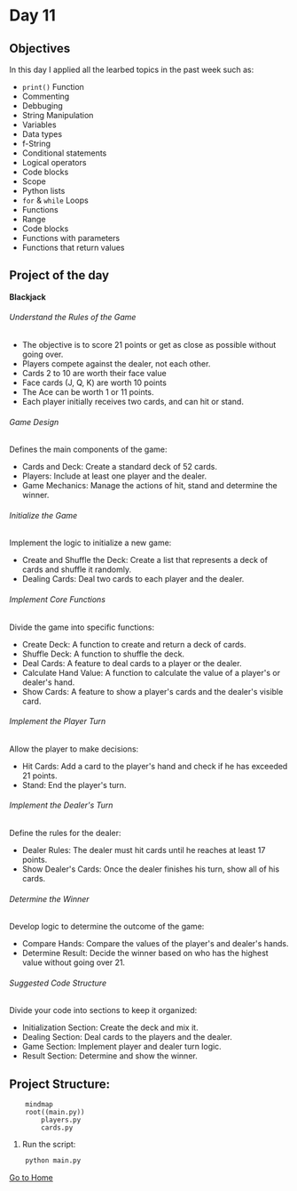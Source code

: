 # Day 11

## Objectives

In this day I applied all the learbed topics in the past week such as:

-   `print()` Function
-   Commenting
-   Debbuging
-   String Manipulation
-   Variables
-   Data types
-   f-String
-   Conditional statements
-   Logical operators
-   Code blocks
-   Scope
-   Python lists
-   `for` & `while` Loops
-   Functions
-   Range
-   Code blocks
-   Functions with parameters
-   Functions that return values

## Project of the day

**Blackjack**

###### Understand the Rules of the Game

-   The objective is to score 21 points or get as close as possible without going over.
-   Players compete against the dealer, not each other.
-   Cards 2 to 10 are worth their face value
-   Face cards (J, Q, K) are worth 10 points
-   The Ace can be worth 1 or 11 points.
-   Each player initially receives two cards, and can hit or stand.

###### Game Design

Defines the main components of the game:

-   Cards and Deck: Create a standard deck of 52 cards.
-   Players: Include at least one player and the dealer.
-   Game Mechanics: Manage the actions of hit, stand and determine the winner.

###### Initialize the Game

Implement the logic to initialize a new game:

-   Create and Shuffle the Deck: Create a list that represents a deck of cards and shuffle it randomly.
-   Dealing Cards: Deal two cards to each player and the dealer.

###### Implement Core Functions

Divide the game into specific functions:

-   Create Deck: A function to create and return a deck of cards.
-   Shuffle Deck: A function to shuffle the deck.
-   Deal Cards: A feature to deal cards to a player or the dealer.
-   Calculate Hand Value: A function to calculate the value of a player's or dealer's hand.
-   Show Cards: A feature to show a player's cards and the dealer's visible card.

###### Implement the Player Turn

Allow the player to make decisions:

-   Hit Cards: Add a card to the player's hand and check if he has exceeded 21 points.
-   Stand: End the player's turn.

###### Implement the Dealer's Turn

Define the rules for the dealer:

-   Dealer Rules: The dealer must hit cards until he reaches at least 17 points.
-   Show Dealer's Cards: Once the dealer finishes his turn, show all of his cards.

###### Determine the Winner

Develop logic to determine the outcome of the game:

-   Compare Hands: Compare the values ​​of the player's and dealer's hands.
-   Determine Result: Decide the winner based on who has the highest value without going over 21.

###### Suggested Code Structure

Divide your code into sections to keep it organized:

-   Initialization Section: Create the deck and mix it.
-   Dealing Section: Deal cards to the players and the dealer.
-   Game Section: Implement player and dealer turn logic.
-   Result Section: Determine and show the winner.

## Project Structure:

```mermaid
    mindmap
    root((main.py))
        players.py
        cards.py
```

1. Run the script:

```bash
    python main.py
```

[Go to Home](../README.md)
